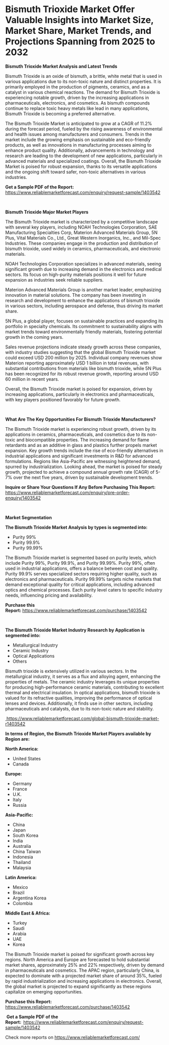 <p><h1>Bismuth Trioxide Market Offer Valuable Insights into Market Size, Market Share, Market Trends, and Projections Spanning from 2025 to 2032</h1></p><p><strong>Bismuth Trioxide Market Analysis and Latest Trends</strong></p>
<p><p>Bismuth Trioxide is an oxide of bismuth, a brittle, white metal that is used in various applications due to its non-toxic nature and distinct properties. It is primarily employed in the production of pigments, ceramics, and as a catalyst in various chemical reactions. The demand for Bismuth Trioxide is experiencing notable growth, driven by the increasing applications in pharmaceuticals, electronics, and cosmetics. As bismuth compounds continue to replace toxic heavy metals like lead in many applications, Bismuth Trioxide is becoming a preferred alternative.</p><p>The Bismuth Trioxide Market is anticipated to grow at a CAGR of 11.2% during the forecast period, fueled by the rising awareness of environmental and health issues among manufacturers and consumers. Trends in the market include the growing emphasis on sustainable and eco-friendly products, as well as innovations in manufacturing processes aiming to enhance product quality. Additionally, advancements in technology and research are leading to the development of new applications, particularly in advanced materials and specialized coatings. Overall, the Bismuth Trioxide Market is poised for robust expansion, thanks to its versatile applications and the ongoing shift toward safer, non-toxic alternatives in various industries.</p></p>
<p><strong>Get a Sample PDF of the Report:&nbsp;</strong> <a href="https://www.reliablemarketforecast.com/enquiry/request-sample/1403542?utm_campaign=3344&utm_medium=2&utm_source=Github&utm_content=ia&utm_term=30032025&utm_id=bismuth-trioxide">https://www.reliablemarketforecast.com/enquiry/request-sample/1403542</a></p>
<p>&nbsp;</p>
<p><strong>Bismuth Trioxide Major Market Players</strong></p>
<p><p>The Bismuth Trioxide market is characterized by a competitive landscape with several key players, including NOAH Technologies Corporation, SAE Manufacturing Specialties Corp, Materion Advanced Materials Group, 5N Plus, Vital Materials Co., Ltd., Great Western Inorganics, Inc., and Mil-Spec Industries. These companies engage in the production and distribution of bismuth trioxide, used widely in ceramics, pharmaceuticals, and electronic materials.</p><p>NOAH Technologies Corporation specializes in advanced materials, seeing significant growth due to increasing demand in the electronics and medical sectors. Its focus on high-purity materials positions it well for future expansion as industries seek reliable suppliers.</p><p>Materion Advanced Materials Group is another market leader, emphasizing innovation in material solutions. The company has been investing in research and development to enhance the applications of bismuth trioxide in various sectors, including aerospace and defense, thus driving its market share.</p><p>5N Plus, a global player, focuses on sustainable practices and expanding its portfolio in specialty chemicals. Its commitment to sustainability aligns with market trends toward environmentally friendly materials, fostering potential growth in the coming years.</p><p>Sales revenue projections indicate steady growth across these companies, with industry studies suggesting that the global Bismuth Trioxide market could exceed USD 200 million by 2025. Individual company revenues show Materion reporting approximately USD 1 billion in total revenues, with substantial contributions from materials like bismuth trioxide, while 5N Plus has been recognized for its robust revenue growth, reporting around USD 60 million in recent years.</p><p>Overall, the Bismuth Trioxide market is poised for expansion, driven by increasing applications, particularly in electronics and pharmaceuticals, with key players positioned favorably for future growth.</p></p>
<p>&nbsp;</p>
<p><strong>What Are The Key Opportunities For Bismuth Trioxide Manufacturers?</strong></p>
<p><p>The Bismuth Trioxide market is experiencing robust growth, driven by its applications in ceramics, pharmaceuticals, and cosmetics due to its non-toxic and biocompatible properties. The increasing demand for flame retardants and as an additive in glass and plastics further propels market expansion. Key growth trends include the rise of eco-friendly alternatives in industrial applications and significant investments in R&D for advanced formulations. Regions like Asia-Pacific are witnessing heightened demand, spurred by industrialization. Looking ahead, the market is poised for steady growth, projected to achieve a compound annual growth rate (CAGR) of 5-7% over the next five years, driven by sustainable development trends.</p></p>
<p><strong>Inquire or Share Your Questions If Any Before Purchasing This Report:</strong> <a href="https://www.reliablemarketforecast.com/enquiry/pre-order-enquiry/1403542?utm_campaign=3344&utm_medium=2&utm_source=Github&utm_content=ia&utm_term=30032025&utm_id=bismuth-trioxide">https://www.reliablemarketforecast.com/enquiry/pre-order-enquiry/1403542</a></p>
<p>&nbsp;</p>
<p><strong>Market Segmentation</strong></p>
<p><strong>The Bismuth Trioxide Market Analysis by types is segmented into:</strong></p>
<p><ul><li>Purity 99%</li><li>Purity 99.9%</li><li>Purity 99.99%</li></ul></p>
<p><p>The Bismuth Trioxide market is segmented based on purity levels, which include Purity 99%, Purity 99.9%, and Purity 99.99%. Purity 99%, often used in industrial applications, offers a balance between cost and quality. Purity 99.9% serves specialized sectors requiring higher quality, such as electronics and pharmaceuticals. Purity 99.99% targets niche markets that demand exceptional quality for critical applications, including advanced optics and chemical processes. Each purity level caters to specific industry needs, influencing pricing and availability.</p></p>
<p><strong>Purchase this Report:&nbsp;</strong><a href="https://www.reliablemarketforecast.com/purchase/1403542?utm_campaign=3344&utm_medium=2&utm_source=Github&utm_content=ia&utm_term=30032025&utm_id=bismuth-trioxide">https://www.reliablemarketforecast.com/purchase/1403542</a></p>
<p>&nbsp;</p>
<p><strong>The Bismuth Trioxide Market Industry Research by Application is segmented into:</strong></p>
<p><ul><li>Metallurgical Industry</li><li>Ceramic Industry</li><li>Optical Applications</li><li>Others</li></ul></p>
<p><p>Bismuth trioxide is extensively utilized in various sectors. In the metallurgical industry, it serves as a flux and alloying agent, enhancing the properties of metals. The ceramic industry leverages its unique properties for producing high-performance ceramic materials, contributing to excellent thermal and electrical insulation. In optical applications, bismuth trioxide is valued for its refractive qualities, improving the performance of optical lenses and devices. Additionally, it finds use in other sectors, including pharmaceuticals and catalysts, due to its non-toxic nature and stability.</p></p>
<p><a href="https://www.reliablemarketforecast.com/global-bismuth-trioxide-market-r1403542?utm_campaign=3344&utm_medium=2&utm_source=Github&utm_content=ia&utm_term=30032025&utm_id=bismuth-trioxide">&nbsp;https://www.reliablemarketforecast.com/global-bismuth-trioxide-market-r1403542</a></p>
<p><strong>In terms of Region, the Bismuth Trioxide Market Players available by Region are:</strong></p>
<p>
    <p> <strong> North America: </strong>
        <ul>
            <li>United States</li>
            <li>Canada</li>
        </ul>
        </p> 
    <p> <strong> Europe: </strong>
        <ul>
            <li>Germany</li>
            <li>France</li>
            <li>U.K.</li>
            <li>Italy</li>
            <li>Russia</li>
        </ul>
        </p> 
    <p> <strong> Asia-Pacific: </strong>
        <ul>
            <li>China</li>
            <li>Japan</li>
            <li>South Korea</li>
            <li>India</li>
            <li>Australia</li>
            <li>China Taiwan</li>
            <li>Indonesia</li>
            <li>Thailand</li>
            <li>Malaysia</li>
        </ul>
        </p> 
    <p> <strong> Latin America: </strong>
        <ul>
            <li>Mexico</li>
            <li>Brazil</li>
            <li>Argentina Korea</li>
            <li>Colombia</li>
        </ul>
        </p> 
    <p> <strong> Middle East & Africa: </strong>
        <ul>
            <li>Turkey</li>
            <li>Saudi</li>
            <li>Arabia</li>
            <li>UAE</li>
            <li>Korea</li>
        </ul>
    </p>
    </p>
<p><p>The Bismuth Trioxide market is poised for significant growth across key regions. North America and Europe are forecasted to hold substantial market shares, approximately 25% and 22% respectively, driven by demand in pharmaceuticals and cosmetics. The APAC region, particularly China, is expected to dominate with a projected market share of around 35%, fueled by rapid industrialization and increasing applications in electronics. Overall, the global market is projected to expand significantly as these regions capitalize on emerging opportunities.</p></p>
<p><strong>Purchase this Report: </strong><a href="https://www.reliablemarketforecast.com/purchase/1403542?utm_campaign=3344&utm_medium=2&utm_source=Github&utm_content=ia&utm_term=30032025&utm_id=bismuth-trioxide">https://www.reliablemarketforecast.com/purchase/1403542</a></p>
<p>&nbsp;<strong>Get a Sample PDF of the Report:&nbsp;&nbsp;</strong><a href="https://www.reliablemarketforecast.com/enquiry/request-sample/1403542?utm_campaign=3344&utm_medium=2&utm_source=Github&utm_content=ia&utm_term=30032025&utm_id=bismuth-trioxide">https://www.reliablemarketforecast.com/enquiry/request-sample/1403542</a></p>
<p><strong></strong></p>
<p>Check more reports on <a href="https://www.reliablemarketforecast.com/?utm_campaign=3344&utm_medium=2&utm_source=Github&utm_content=ia&utm_term=30032025&utm_id=bismuth-trioxide">https://www.reliablemarketforecast.com/</a></p>